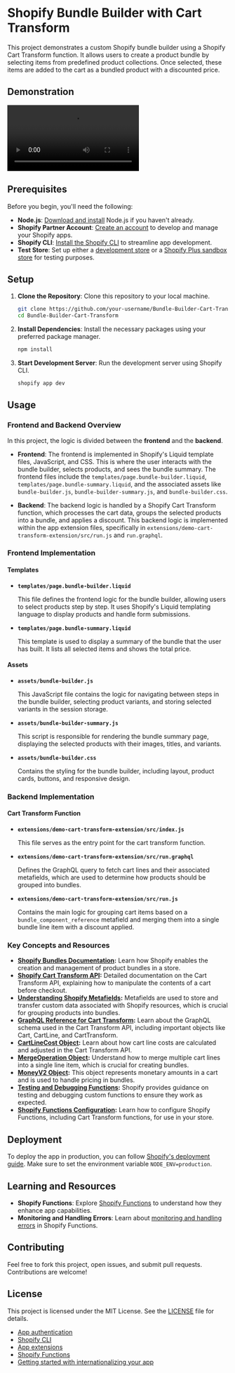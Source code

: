 # Shopify Bundle Builder with Cart Transform

This project demonstrates a custom Shopify bundle builder using a Shopify Cart Transform function. It allows users to create a product bundle by selecting items from predefined product collections. Once selected, these items are added to the cart as a bundled product with a discounted price.

## Demonstration

<video controls>
  <source src="https://cdn.shopify.com/videos/c/o/v/82e4a485d5e646f598492681af61dbe7.mov" type="video/mp4">
  Your browser does not support the video tag.
</video>

## Prerequisites

Before you begin, you'll need the following:

- **Node.js**: [Download and install](https://nodejs.org/en/download/) Node.js if you haven't already.
- **Shopify Partner Account**: [Create an account](https://partners.shopify.com/signup) to develop and manage your Shopify apps.
- **Shopify CLI**: [Install the Shopify CLI](https://shopify.dev/docs/apps/tools/cli) to streamline app development.
- **Test Store**: Set up either a [development store](https://help.shopify.com/en/partners/dashboard/development-stores#create-a-development-store) or a [Shopify Plus sandbox store](https://help.shopify.com/en/partners/dashboard/managing-stores/plus-sandbox-store) for testing purposes.

## Setup

1. **Clone the Repository**: Clone this repository to your local machine.

    ```bash
    git clone https://github.com/your-username/Bundle-Builder-Cart-Transform.git
    cd Bundle-Builder-Cart-Transform
    ```

2. **Install Dependencies**: Install the necessary packages using your preferred package manager.

    ```bash
    npm install
    ```

3. **Start Development Server**: Run the development server using Shopify CLI.

    ```bash
    shopify app dev
    ```

## Usage

### Frontend and Backend Overview

In this project, the logic is divided between the **frontend** and the **backend**.

- **Frontend**: The frontend is implemented in Shopify's Liquid template files, JavaScript, and CSS. This is where the user interacts with the bundle builder, selects products, and sees the bundle summary. The frontend files include the `templates/page.bundle-builder.liquid`, `templates/page.bundle-summary.liquid`, and the associated assets like `bundle-builder.js`, `bundle-builder-summary.js`, and `bundle-builder.css`.

- **Backend**: The backend logic is handled by a Shopify Cart Transform function, which processes the cart data, groups the selected products into a bundle, and applies a discount. This backend logic is implemented within the app extension files, specifically in `extensions/demo-cart-transform-extension/src/run.js` and `run.graphql`.

### Frontend Implementation

#### Templates

- **`templates/page.bundle-builder.liquid`**

  This file defines the frontend logic for the bundle builder, allowing users to select products step by step. It uses Shopify's Liquid templating language to display products and handle form submissions.

- **`templates/page.bundle-summary.liquid`**

  This template is used to display a summary of the bundle that the user has built. It lists all selected items and shows the total price.

#### Assets

- **`assets/bundle-builder.js`**

  This JavaScript file contains the logic for navigating between steps in the bundle builder, selecting product variants, and storing selected variants in the session storage.

- **`assets/bundle-builder-summary.js`**

  This script is responsible for rendering the bundle summary page, displaying the selected products with their images, titles, and variants.

- **`assets/bundle-builder.css`**

  Contains the styling for the bundle builder, including layout, product cards, buttons, and responsive design.

### Backend Implementation

#### Cart Transform Function

- **`extensions/demo-cart-transform-extension/src/index.js`**

  This file serves as the entry point for the cart transform function.

- **`extensions/demo-cart-transform-extension/src/run.graphql`**

  Defines the GraphQL query to fetch cart lines and their associated metafields, which are used to determine how products should be grouped into bundles.

- **`extensions/demo-cart-transform-extension/src/run.js`**

  Contains the main logic for grouping cart items based on a `bundle_component_reference` metafield and merging them into a single bundle line item with a discount applied.

### Key Concepts and Resources

- **[Shopify Bundles Documentation](https://shopify.dev/docs/apps/build/product-merchandising/bundles/add-customized-bundle):** Learn how Shopify enables the creation and management of product bundles in a store.
- **[Shopify Cart Transform API](https://shopify.dev/docs/api/functions/reference/cart-transform):** Detailed documentation on the Cart Transform API, explaining how to manipulate the contents of a cart before checkout.
- **[Understanding Shopify Metafields](https://shopify.dev/docs/api/functions/reference/cart-transform/graphql/common-objects/metafield):** Metafields are used to store and transfer custom data associated with Shopify resources, which is crucial for grouping products into bundles.
- **[GraphQL Reference for Cart Transform](https://shopify.dev/docs/api/functions/reference/cart-transform/graphql):** Learn about the GraphQL schema used in the Cart Transform API, including important objects like Cart, CartLine, and CartTransform.
- **[CartLineCost Object](https://shopify.dev/docs/api/functions/reference/cart-transform/graphql/common-objects/cartlinecost):** Learn about how cart line costs are calculated and adjusted in the Cart Transform API.
- **[MergeOperation Object](https://shopify.dev/docs/api/functions/reference/cart-transform/graphql/common-objects/mergeoperation):** Understand how to merge multiple cart lines into a single line item, which is crucial for creating bundles.
- **[MoneyV2 Object](https://shopify.dev/docs/api/functions/reference/cart-transform/graphql/common-objects/moneyv2):** This object represents monetary amounts in a cart and is used to handle pricing in bundles.
- **[Testing and Debugging Functions](https://shopify.dev/docs/apps/build/functions/test-debug-functions):** Shopify provides guidance on testing and debugging custom functions to ensure they work as expected.
- **[Shopify Functions Configuration](https://shopify.dev/docs/api/functions/configuration):** Learn how to configure Shopify Functions, including Cart Transform functions, for use in your store.

## Deployment

To deploy the app in production, you can follow [Shopify's deployment guide](https://shopify.dev/docs/apps/deployment/web). Make sure to set the environment variable `NODE_ENV=production`.


## Learning and Resources

- **Shopify Functions**: Explore [Shopify Functions](https://shopify.dev/docs/apps/build/functions) to understand how they enhance app capabilities.
- **Monitoring and Handling Errors**: Learn about [monitoring and handling errors](https://shopify.dev/docs/apps/build/functions/monitoring-and-errors) in Shopify Functions.

## Contributing

Feel free to fork this project, open issues, and submit pull requests. Contributions are welcome!

## License

This project is licensed under the MIT License. See the [LICENSE](LICENSE) file for details.

- [App authentication](https://shopify.dev/docs/apps/auth)
- [Shopify CLI](https://shopify.dev/docs/apps/tools/cli)
- [App extensions](https://shopify.dev/docs/apps/app-extensions/list)
- [Shopify Functions](https://shopify.dev/docs/api/functions)
- [Getting started with internationalizing your app](https://shopify.dev/docs/apps/best-practices/internationalization/getting-started)
